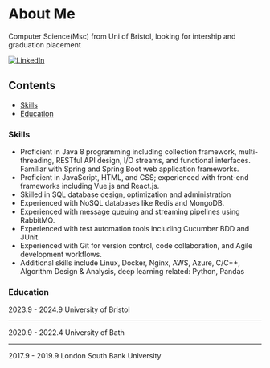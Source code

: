 # About Me

Computer Science(Msc) from Uni of Bristol, looking for intership and graduation placement

<!-- PROJECT SHIELDS -->

[![LinkedIn][linkedin-shield]][linkedin-url]
 
## Contents

- [Skills](#skills)
- [Education](#education)


### Skills
- Proficient in Java 8 programming including collection framework, multi-threading, RESTful API design, I/O streams, and functional interfaces. Familiar with Spring and Spring Boot web application frameworks.
- Proficient in JavaScript, HTML, and CSS; experienced with front-end frameworks including Vue.js and React.js.
- Skilled in SQL database design, optimization and administration 
- Experienced with NoSQL databases like Redis and MongoDB. 
- Experienced with message queuing and streaming pipelines using RabbitMQ. 
- Experienced with test automation tools including Cucumber BDD and JUnit. 
- Experienced with Git for version control, code collaboration, and Agile development workflows.
- Additional skills include Linux, Docker, Nginx, AWS, Azure,  C/C++, Algorithm Design & Analysis, deep learning related: Python, Pandas

### Education
2023.9 - 2024.9 University of Bristol<hr>
2020.9 - 2022.4 University of Bath<hr>
2017.9 - 2019.9 London South Bank University


<!-- links -->
[linkedin-shield]: https://img.shields.io/badge/-LinkedIn-black.svg?style=flat-square&logo=linkedin&colorB=555
[linkedin-url]: https://www.linkedin.com/in/yi-song-14b82717a/

